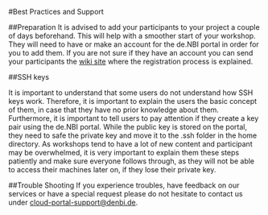 #Best Practices and Support

##Preparation
It is advised to add your participants to your project a couple of days beforehand. This will help with a smoother start of your workshop. They will need to have or make an account for the de.NBI portal in order for you to add them. If you are not sure if they have an account you can send your participants the [wiki site](../registration.md) where the registration process is explained.

##SSH keys

It is important to understand that some users do not understand how SSH keys work. Therefore, it is important to explain the users the basic concept of them, in case that they have no prior knowledge about them.
Furthermore, it is important to tell users to pay attention if they create a key pair using the de.NBI portal. While the public key is stored on the portal, they need to safe the private key and move it to the .ssh folder in the home directory. As workshops tend to have a lot of new content and participant may be overwhelmed, it is very important to explain them these steps patiently and make sure everyone follows through, as they will not be able to access their machines later on, if they lose their private key.

##Trouble Shooting
If you experience troubles, have feedback on our services or have a special request please do not hesitate to contact us under cloud-portal-support@denbi.de.
